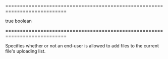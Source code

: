 <!--**
/*-------------------------------------------
    Auto-generated file. Do not modify.
-------------------------------------------

**-->
===========================================================================
<!--hidden--><!--/hidden-->
<!--default-->true<!--/default-->
<!--type-->boolean<!--/type-->
===========================================================================

<!--shortDescription-->
Specifies whether or not an end-user is allowed to add files to the current file's uploading list.
<!--/shortDescription-->

<!--fullDescription-->

<!--/fullDescription-->